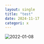 ```yaml
---
layout: single
title: "test"
date: 2024-11-17
categori: x
---
```


![2022-01-08](https://github.com/user-attachments/assets/a344c592-acb6-4060-84e8-2085a3989ef3)

